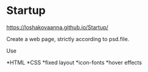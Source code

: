 # Startup


https://loshakovaanna.github.io/Startup/

Create a web page, strictly according to psd.file.

Use

*HTML
*CSS
*fixed layout
*icon-fonts
*hover effects
